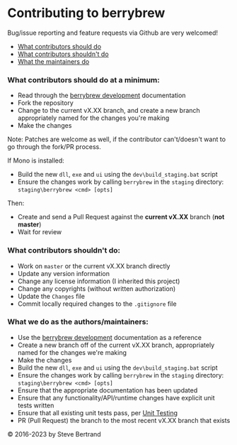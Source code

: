 # Contributing to berrybrew

Bug/issue reporting and feature requests via Github are very welcomed!

- [What contributors should do](#what-contributors-should-do-at-a-minimum)
- [What contributors shouldn't do](#what-contributors-shouldnt-do)
- [What the maintainers do](#what-we-do-as-the-authorsmaintainers)
 
### What contributors should do at a minimum:

- Read through the [berrybrew development](doc/Berrybrew%20development.md)
documentation
- Fork the repository
- Change to the current vX.XX branch, and create a new branch appropriately named for the changes you're making
- Make the changes

Note: Patches are welcome as well, if the contributor can't/doesn't want to go
through the fork/PR process.

If Mono is installed:

- Build the new `dll`, `exe` and `ui` using the `dev\build_staging.bat` script
- Ensure the changes work by calling `berrybrew` in the `staging` directory:
`staging\berrybrew <cmd> [opts]`

Then:

- Create and send a Pull Request against the **current vX.XX** branch
(**not master**)
- Wait for review

### What contributors shouldn't do:

- Work on `master` or the current vX.XX branch directly
- Update any version information
- Change any license information (I inherited this project)
- Change any copyrights (without written authorization)
- Update the `Changes` file
- Commit locally required changes to the `.gitignore` file

### What we do as the authors/maintainers:

- Use the [berrybrew development](doc/Berrybrew%20development.md) documentation
as a reference
- Create a new branch off of the current vX.XX branch, appropriately named for the changes we're making
- Make the changes
- Build the new `dll`, `exe`  and `ui` using the `dev\build_staging.bat` script
- Ensure the changes work by calling `berrybrew` in the `staging` directory:
`staging\berrybrew <cmd> [opts]`
- Ensure that the appropriate documentation has been updated
- Ensure that any functionality/API/runtime changes have explicit unit tests written
- Ensure that all existing unit tests pass, per [Unit Testing](doc/Unit%20Testing.md)
- PR (Pull Request) the branch to the most recent vX.XX branch that exists

&copy; 2016-2023 by Steve Bertrand